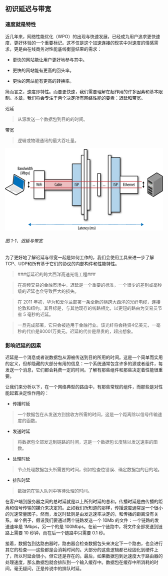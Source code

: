 ##	初识延迟与带宽

###	速度就是特性

近几年来，网络性能优化（WPO）的出现与快速发展，已经成为用户追求更快速度、更好体验的一个重要标记。这不仅是这个加速连接的现实中对速度的情感需求，更是由在线商务对性能底线衡量结果的需求：

*	更快的网站能让用户更好地参与其中。

*	更快的网站能有更高的回头率。

*	更快的网站能有更高的转换率。

简而言之，速度即特性。而要更快速，我们需要理解在起作用的许多因素和基本限制。本章，我们将会专注于两个决定所有网络性能的要素：迟延和带宽。

迟延
>	从源发送一个数据包到目的的时间。

带宽
>	逻辑或物理通讯的最大吞吐量。

![figure1-1][figurel11]

######	图 1-1、迟延与带宽

为了更好地了解迟延与带宽一起是如何工作的，我们会使用工具来进一步了解 TCP、UDP和所有基于它们的协议的内部构件和性能特性。

>	###低延迟的跨大西洋高速光缆工程###

>	在高频交易的金融市场中，迟延是一个重要的标准，一个很少的差别或毫秒级的迟延也会导致巨大的损失。

>	在 2011 年初，华为和爱尔兰部署一条全新的横跨大西洋的光纤电缆，连接伦敦和纽约。其目标是，与其他现存的线路相比，以更短的路由为交易员节省 5 毫秒的迟延。

>	一旦完成部署，它只会被适用于金融行业。该光纤将会耗资4亿美元，一毫秒的代价是80001万美元。迟延的代价是昂贵的，超出想象。

###	影响迟延的因素

迟延是一个消息或者说数据包从源被传送到目的所用的时间。这是一个简单而实用的定义，但却隐藏的大部分有用的信息：一个系统通常包含许多的源或者组件，每发送一个消息，它们都会耗费一定的时间。了解有那些组件和那些决定着性能很重要。

让我们来分析以下，在一个网络典型的路由中，有那些常规的组件，而那些是对性能起着决定性作用的：

*	传播时延
>	一个数据包在从发送方到接收方所需的时间，这是一个距离除以信号传输速度的函数。

*	发送时延
>	将数据包全部发送到链路的时间，这是一个数据包长度除以发送速率的函数。

*	处理时延
>	节点处理数据包头所需要的时间，例如检查位错误、确定数据包的目的地。

*	排队时延
>	数据包在输入队列中等待处理的时间。

在客户端到服务器之间的总时延就是以上所列时延的总和。传播时延是由传播的距离和信号传输的媒介来决定的。正如我们所知道的那样，传播速度通常是一个很小的光速常量因子。然而，发送时延则是由发送速率决定的，和传播的距离没有关系。举个例子，假设我们要通过两个链路发送一个 10Mb 的文件：一个链路的发送速率是 1Mbps，另一个的是 100Mbps。在前一个链路中，将文件全部发送到链路上需要 10 秒钟，而在后一个链路中只需要 0.1 秒。

接着，数据包到达路由器时，路由器会检查数据包头来决定下一个路由，也会进行其它的检查——这些都是会消耗时间的。大部分的这些逻辑都已经固化到硬件上了，所以时延会很小，但它还是存在的。最后，如果数据包到达速度大于路由器的处理速度，那么数据包就会排队到一个输入缓存中。数据包在缓存中所消耗的时间，毫无疑问，正是传说中的排队时延。














[figurel11]:	images/ch01/hpbn_0101.png	"Latency and Bandwidh"
